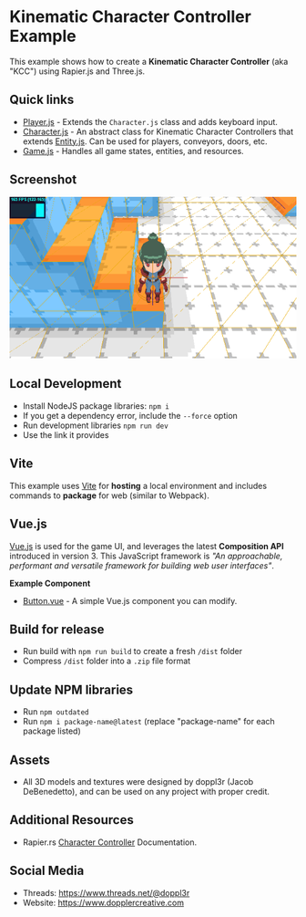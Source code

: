 # Kinematic Character Controller Example
This example shows how to create a **Kinematic Character Controller** (aka "KCC") using Rapier.js and Three.js.

## Quick links
 - [Player.js](src/js/entities/Player.js) - Extends the `Character.js` class and adds keyboard input.
 - [Character.js](src/js/entities/Character.js) - An abstract class for Kinematic Character Controllers that extends [Entity.js](src/js/core/Entity.js). Can be used for players, conveyors, doors, etc.
 - [Game.js](src/js/core/Game.js) - Handles all game states, entities, and resources.

## Screenshot
![Screenshot](public/png/screenshot.png)

## Local Development

 - Install NodeJS package libraries: `npm i`
 - If you get a dependency error, include the `--force` option
 - Run development libraries `npm run dev`
 - Use the link it provides

## Vite

This example uses [Vite](https://vitejs.dev) for **hosting** a local environment and includes commands to **package** for web (similar to Webpack).

## Vue.js

[Vue.js](https://vuejs.org/) is used for the game UI, and leverages the latest **Composition API** introduced in version 3. This JavaScript framework is *"An approachable, performant and versatile framework for building web user interfaces"*.

**Example Component**

 - [Button.vue](src/vue/Button.vue) - A simple Vue.js component you can modify.

## Build for release

- Run build with `npm run build` to create a fresh `/dist` folder
- Compress `/dist` folder into a `.zip` file format

## Update NPM libraries

- Run `npm outdated`
- Run `npm i package-name@latest` (replace "package-name" for each package listed)

## Assets
- All 3D models and textures were designed by doppl3r (Jacob DeBenedetto), and can be used on any project with proper credit.

## Additional Resources
- Rapier.rs [Character Controller](https://rapier.rs/docs/user_guides/javascript/character_controller) Documentation.

## Social Media
- Threads: https://www.threads.net/@doppl3r
- Website: https://www.dopplercreative.com